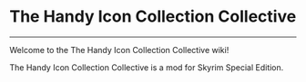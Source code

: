 # The Handy Icon Collection Collective

---

Welcome to the The Handy Icon Collection Collective wiki!

The Handy Icon Collection Collective is a mod for Skyrim Special Edition.
